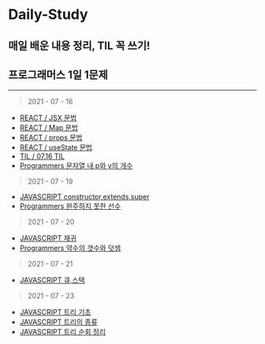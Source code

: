 # Daily-Study
## 매일 배운 내용 정리, TIL 꼭 쓰기!
## 프로그래머스 1일 1문제

---

> 2021 - 07 - 16
- [REACT / JSX 문법 ](./REACT/JSX문법.MD)
- [REACT / Map 문법](./REACT/Map문법.MD)
- [REACT / props 문법](./REACT/Props문법.md)
- [REACT / useState 문법](./REACT/useState문법.md)
- [TIL / 07.16 TIL](./TIL/07.16TIL.MD)
- [Programmers 문자열 내 p와 y의 개수](./PROGRAMMERS/문자열내p와y의개수.MD)

> 2021 - 07 - 19
- [JAVASCRIPT constructor,extends,super](./JAVASCRIPT/생성자,상속,Super.MD)
- [Programmers 완주하지 못한 선수](./PROGRAMMERS/완주하지못한선수.MD)

> 2021 - 07 - 20
- [JAVASCRIPT 재귀](./JAVASCRIPT/재귀.MD)
- [Programmers 약수의 갯수와 덧셈](./PROGRAMMERS/약수의개수와덧셈.MD)

> 2021 - 07 - 21
- [JAVASCRIPT 큐,스택](./JAVASCRIPT/Queue,Stack.MD)

> 2021 - 07 - 23
- [JAVASCRIPT 트리 기초](./JAVASCRIPT/Tree기초md)
- [JAVASCRIPT 트리의 종류](./JAVASCRIPT/트리의종류.MD)
- [JAVASCRIPT 트리 순회 정리](./JAVASCRIPT/트리순회정리.md)




